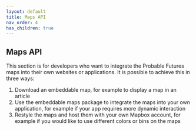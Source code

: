 ```yaml
---
layout: default
title: Maps API
nav_order: 4
has_children: true
---
```


## Maps API

This section is for developers who want to integrate the Probable Futures maps into their own websites or applications. It is possible to achieve this in three ways:

1. Download an embeddable map, for example to display a map in an article
2. Use the embeddable maps package to integrate the maps into your own application, for example if your app requires more dynamic interaction
3. Restyle the maps and host them with your own Mapbox account, for example if you would like to use different colors or bins on the maps
